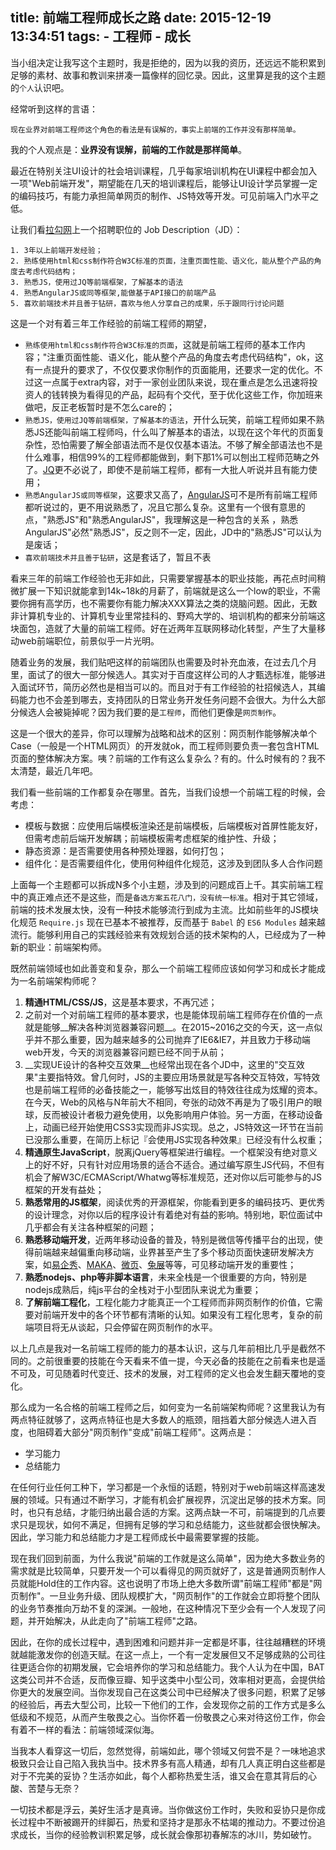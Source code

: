 title: 前端工程师成长之路
date: 2015-12-19 13:34:51
tags:
    - 工程师
    - 成长
---

当小组决定让我写这个主题时，我是拒绝的，因为以我的资历，还远远不能积累到足够的素材、故事和教训来拼凑一篇像样的回忆录。因此，这里算是我的这个主题的`个人`认识吧。

经常听到这样的言语：

    现在业界对前端工程师这个角色的看法是有误解的，事实上前端的工作并没有那样简单。

我的个人观点是：__业界没有误解，前端的工作就是那样简单__。

最近在特别关注UI设计的社会培训课程，几乎每家培训机构在UI课程中都会加入一项"Web前端开发"，期望能在几天的培训课程后，能够让UI设计学员掌握一定的编码技巧，有能力承担简单网页的制作、JS特效等开发。可见前端入门水平之低。

让我们看[拉勾网](http://www.lagou.com/)上一个招聘职位的 Job Description（JD）：

    1. 3年以上前端开发经验；
    2. 熟练使用html和css制作符合W3C标准的页面，注重页面性能、语义化，能从整个产品的角度去考虑代码结构；
    3. 熟悉JS，使用过JQ等前端框架，了解基本的语法
    4. 熟悉AngularJS或同等框架,能做基于API接口的前端产品
    5. 喜欢前端技术并且善于钻研，喜欢与他人分享自己的成果，乐于跟同行讨论问题

这是一个对有着三年工作经验的前端工程师的期望，
 - `熟练使用html和css制作符合W3C标准的页面`，这就是前端工程师的基本工作内容；"注重页面性能、语义化，能从整个产品的角度去考虑代码结构"，ok，这有一点提升的要求了，不仅仅要求你制作的页面能用，还要求一定的优化。不过这一点属于extra内容，对于一家创业团队来说，现在重点是怎么迅速将投资人的钱转换为看得见的产品，起码有个交代，至于优化这些工作，你加班来做吧，反正老板暂时是不怎么care的；
 - `熟悉JS，使用过JQ等前端框架，了解基本的语法`，开什么玩笑，前端工程师如果不熟悉JS还能叫前端工程师吗，什么叫了解基本的语法，以现在这个年代的页面复杂性，恐怕需要了解全部语法而不是仅仅基本语法。不够了解全部语法也不是什么难事，相信99%的工程师都能做到，剩下那1%可以刨出工程师范畴之外了。[JQ](http://jquery.com/)更不必说了，即使不是前端工程师，都有一大批人听说并且有能力使用；
 - `熟悉AngularJS或同等框架`，这要求又高了，[AngularJS](https://angularjs.org)可不是所有前端工程师都听说过的，更不用说熟悉了，况且它那么复杂。这里有一个很有意思的点，"熟悉JS"和"熟悉AngularJS"，我理解这是一种包含的关系 ，熟悉AngularJS"必然"熟悉JS"，反之则不一定，因此，JD中的"熟悉JS"可以认为是废话；
 - `喜欢前端技术并且善于钻研`，这是套话了，暂且不表

看来三年的前端工作经验也无非如此，只需要掌握基本的职业技能，再花点时间稍微扩展一下知识就能拿到14k~18k的月薪了，前端就是这么一个low的职业，不需要你拥有高学历，也不需要你有能力解决XXX算法之类的烧脑问题。因此，无数非计算机专业的、计算机专业里常挂科的、野鸡大学的、培训机构的都来分前端这块面包，造就了大量的前端工程师。好在近两年互联网移动化转型，产生了大量移动web前端职位，前景似乎一片光明。

随着业务的发展，我们贴吧这样的前端团队也需要及时补充血液，在过去几个月里，面试了的很大一部分候选人。其实对于百度这样公司的人才甄选标准，能够进入面试环节，简历必然也是相当可以的。而且对于有工作经验的社招候选人，其编码能力也不会差到哪去，支持团队的日常业务开发任务问题不会很大。为什么大部分候选人会被毙掉呢？因为我们要的是`工程师`，而他们更像是`网页制作`。

这是一个很大的差异，你可以理解为战略和战术的区别：网页制作能够解决单个Case（一般是一个HTML网页）的开发就ok，而工程师则要负责一套包含HTML页面的整体解决方案。咦？前端的工作有这么复杂么？有的。什么时候有的？我不太清楚，最近几年吧。

我们看一些前端的工作都复杂在哪里。首先，当我们设想一个前端工程的时候，会考虑：
 - 模板与数据：应使用后端模板渲染还是前端模板，后端模板对首屏性能友好，但需考虑前后端开发解耦；前端模板需考虑框架的维护性、升级；
 - 静态资源：是否需要使用各种预处理器，如何打包；
 - 组件化：是否需要组件化，使用何种组件化规范，这涉及到团队多人合作问题

上面每一个主题都可以拆成N多个小主题，涉及到的问题成百上千。其实前端工程中的真正难点还不是这些，而是`备选方案五花八门，没有统一标准`。相对于其它领域，前端的技术发展太快，没有一种技术能够流行到成为主流。比如前些年的JS模块化规范 `Require.js` 现在已基本不被推荐，反而基于 `Babel` 的 `ES6 Modules` 越来越流行。能够利用自己的实践经验来有效规划合适的技术架构的人，已经成为了一种新的职业：前端架构师。

既然前端领域也如此善变和复杂，那么一个前端工程师应该如何学习和成长才能成为一名前端架构师呢？

 1. __精通HTML/CSS/JS__，这是基本要求，不再冗述；
 2. 之前对一个对前端工程师的基本要求，也是能体现前端工程师存在价值的一点就是能够__解决各种浏览器兼容问题__。在2015~2016之交的今天，这一点似乎并不那么重要，因为越来越多的公司抛弃了IE6&IE7，并且致力于移动端web开发，今天的浏览器兼容问题已经不同于从前；
 3. __实现UE设计的各种交互效果__也经常出现在各个JD中，这里的"交互效果"主要指特效。曾几何时，JS的主要应用场景就是写各种交互特效，写特效也是前端工程师的必备技能之一，能够写出炫目的特效往往成为炫耀的资本。在今天，Web的风格与N年前大不相同，夸张的动效不再是为了吸引用户的眼球，反而被设计者极力避免使用，以免影响用户体验。另一方面，在移动设备上，动画已经开始使用CSS3实现而非JS实现。总之，JS特效这一环节在当前已没那么重要，在简历上标记『会使用JS实现各种效果』已经没有什么权重；
 4. __精通原生JavaScript__，脱离jQuery等框架进行编程。一个框架没有绝对意义上的好不好，只有针对应用场景的适合不适合。通过编写原生JS代码，不但有机会了解W3C/ECMAScript/Whatwg等标准规范，还对你以后可能参与的JS框架的开发有益处；
 5. __熟悉常用的JS框架__，阅读优秀的开源框架，你能看到更多的编码技巧、更优秀的设计理念，对你以后的程序设计有着绝对有益的影响。特别地，职位面试中几乎都会有关注各种框架的问题；
 6. __熟悉移动端开发__，近两年移动设备的普及，特别是微信等传播平台的出现，使得前端越来越偏重向移动端，业界甚至产生了多个移动页面快速研发解决方案，如[易企秀](http://www.eqxiu.com./)、[MAKA](http://www.maka.im/)、[微页](http://www.zhichiwangluo.com/)、[兔展](http://www.rabbitpre.com/)等等，可见移动端开发的重要性；
 7. __熟悉nodejs、php等非脚本语言__，未来全栈是一个很重要的方向，特别是nodejs成熟后，纯js平台的全栈对于小型团队来说尤为重要；
 8. __了解前端工程化__，工程化能力才能真正一个工程师而非网页制作的价值，它需要对前端开发中的各个环节都有清晰的认知。如果没有工程化思考，复杂的前端项目将无从谈起，只会停留在网页制作的水平。

以上几点是我对一名前端工程师的能力的基本认识，这与几年前相比几乎是截然不同的。之前很重要的技能在今天看来不值一提，今天必备的技能在之前看来也是遥不可及，可见随着时代变迁、技术的发展，对工程师的定义也会发生翻天覆地的变化。

那么成为一名合格的前端工程师之后，如何变为一名前端架构师呢？这里我认为有两点特征就够了，这两点特征也是大多数人的瓶颈，阻挡着大部分候选人进入百度，也阻碍着大部分"网页制作"变成"前端工程师"。这两点是：

 - 学习能力
 - 总结能力

在任何行业任何工种下，学习都是一个永恒的话题，特别对于web前端这样高速发展的领域。只有通过不断学习，才能有机会扩展视界，沉淀出足够的技术方案。同时，也只有总结，才能归纳出最合适的方案。这两点缺一不可，前端提到的几点要求只是现状，如何不满足，但拥有足够的学习和总结能力，这些就都会很快解决。因此，学习能力和总结能力才是工程师成长中最需要掌握的技能。

现在我们回到前面，为什么我说"前端的工作就是这么简单"，因为绝大多数业务的需求就是比较简单，只要开发一个可以看得见的网页就好了，这是普通网页制作人员就能Hold住的工作内容。这也说明了市场上绝大多数所谓"前端工程师"都是"网页制作"。一旦业务升级、团队规模扩大，"网页制作"的工作就会立即将整个团队的业务节奏推向万劫不复的深渊。一般地，在这种情况下至少会有一个人发现了问题，并开始解决，从此走向了"前端工程师"之路。

因此，在你的成长过程中，遇到困难和问题并非一定都是坏事，往往越糟糕的环境就越能激发你的创造天赋。在这一点上，一个有一定发展但又不足够成熟的公司往往更适合你的初期发展，它会培养你的学习和总结能力。我个人认为在中国，BAT这类公司并不合适，反而像豆瓣、知乎这类中小型公司，效率相对更高，会提供给你更大的发展空间。当你发现自己在这类公司中已经解决了很多问题，积累了足够的经验后，再去大型公司，比较一下他们的工作，会发现你之前的工作方式是多么低级和不规范，从而产生敬畏之心。当你怀着一份敬畏之心来对待这份工作，你会有着不一样的看法：前端领域深似海。

当我本人看穿这一切后，忽然觉得，前端如此，哪个领域又何尝不是？一味地追求极致只会让自己陷入我执当中。技术界多有高人精通，却有几人真正明白这些都是对于不完美的妥协？生活亦如此，每个人都称热爱生活，谁又会在意其背后的心酸、苦楚与无奈？

一切技术都是浮云，美好生活才是真谛。当你做这份工作时，失败和妥协只是你成长过程中不断被踢开的绊脚石，热爱和坚持才是那永不枯竭的推动力。不要过份追求成长，当你的经验教训积累足够，成长就会像那初春解冻的冰川，势如破竹。
